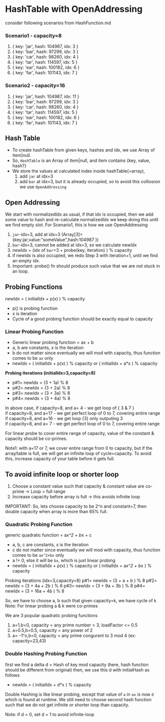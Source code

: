 # HashTable with OpenAddressing

consider following scenarios from HashFunction.md

### Scenario1 - capacity=8
1. { key: 'jar', hash: 104987, idx: 3 }
2. { key: 'bar', hash: 97299, idx: 3 }
3. { key: 'car', hash: 98260, idx: 4 }
4. { key: 'tar', hash: 114597, idx: 5 }
5. { key: 'ear', hash: 100182, idx: 6 }
6. { key: 'far', hash: 101143, idx: 7 }

### Scenario2 - capacity=16
1. { key: 'jar', hash: 104987, idx: 11 }
2. { key: 'bar', hash: 97299, idx: 3 }
3. { key: 'car', hash: 98260, idx: 4 }
4. { key: 'tar', hash: 114597, idx: 5 }
5. { key: 'ear', hash: 100182, idx: 6 }
6. { key: 'far', hash: 101143, idx: 7 }

## Hash Table
- To create hashTable from given keys, hashes and idx, we use Array of item|null.
- So, `HashTable` is an Array of item|null, and item contains {key, value, hash?}
- We store the values at calculated index inside hashTable(=array), 
  1. add `jar` at idx=3
  2. add `bar` at idx=3, but it is already occupied, so to avoid this colliosion we use `OpenAddressing`

## Open Addressing
We start with normalizedIdx as usual, if that idx is occupied, then we add some value to hash and re-calculate normalizedIdx we keep doing this until we find empty slot.
For Scenario1, this is how we use OpenAddressing
1. `jar`-idx=3, add at idx=3 (Array[3]= {key:jar,value:"someValue",hash:104987 })
2. `bar`-idx=3, cannot be added at idx=3, so we calculate newIdx
3. newIdx = (idx of `bar`=3 + probe(key, iteration) ) % capacity
4. if newIdx is also occupied, we redo Step 3 with iteration+1, until we find an empty idx.
5. Important: probe() fn should produce such value that we are not stuck in an loop.


## Probing Functions
newIdx = ( initialIdx + p(x) ) % capacity
- p() is probing function
- x is iteration
- Cycle of a good probing function should be exactly equal to capacity

### Linear Probing Function
- Generic linear probing function = ax + b
- a, b are constants, x is the iteration
- b do not matter since eventually we will mod with capacity, thus function comes to be `ax` only
- newIdx = ( initialIdx + p(x) ) % capacity or ( initialIdx + a*x ) % capacity

**Probing iterations (initialIdx=3,capacity=8)**  
- p#1= newIdx = (3 + 1a) % 8  
- p#2= newIdx = (3 + 2a) % 8  
- p#3= newIdx = (3 + 3a) % 8  
- p#4= newIdx = (3 + 4a) % 8  

In above case, 
if capacity=8, and a= 4 - we get loop of { 3 & 7 }  
if capacity=8, and a=17 - we get perfect loop of 0 to 7, covering entire range  
if capacity=8, and a=16 - we get loop {3} only outputing 3  
if capacity=8, and a= 7 - we get perfect loop of 0 to 7, covering entire range 

For linear probe to cover entire range of capacity, value of the constant & capacity should be co-primes.  

Note1: with a=17 or 7, we cover entire range from 0 to capacity, but if the array/table is full, we will get an infinite loop of cycle=capacity. To avoid this, increase capacity of your table before it gets full.  

## To avoid infinite loop or shorter loop
1. Choose a constant value such that capacity & constant value are co-prime -> Loop = full range
2. Increase capacity before array is full -> this avoids infinite loop

IMPORTANT: So, lets choose capacity to be 2^n and constant=7, then double capacity when array is more than 65% full.

### Quadratic Probing Function
generic quadratic function = a*x^2 + b*x + c
- a, b, c are constants, x is the iteration
- c do not matter since eventually we will mod with capacity, thus function comes to be `ax^2+bx` only
- a != 0, else it will be `bx`, which is just linear probing
- newIdx = ( initialIdx + p(x) ) % capacity or ( initialIdx + a*x^2 + b*x ) % capacity

Probing iterations (idx=3,capacity=8)
p#1= newIdx = (3 + a + b ) % 8
p#2= newIdx = (3 + 4a + 2b ) % 8
p#3= newIdx = (3 + 9a + 3b ) % 8
p#4= newIdx = (3 + 16a + 4b ) % 8

So, we have to choose a, b such that given capacity=k, we have cycle of k
Note: For linear probing a & k were co-primes

We are 3 popular quadratic probing functions
1. a=1,b=0, capacity = any prime number > 3, loadFactor <= 0.5
2. a=0.5,b=0.5, capacity = any power of 2
3. a= -1^x,b=0, capacity = any prime congurent to 3 mod 4 (ex: capacity=23,43)


### Double Hashing Probing Function
first we find a delta  d = Hash of key mod capacity (here, hash function should be different from original)
then, we use this d with initialHash as follows
- newIdx = ( initialIdx + d*x ) % capacity

Double Hashing is like linear probing, except that value of `a` in `ax` is now `d` which is found at runtime.
We still need to choose second hash function such that we do not get infinite or shorter loop than capacity.

Note: if d = 0, set d = 1 to avoid infinite-loop
